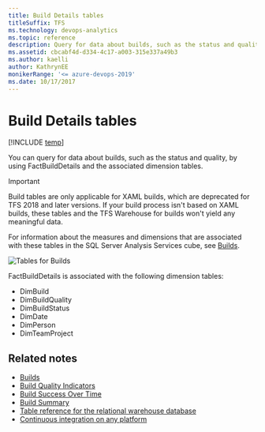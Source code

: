 ```yaml
---
title: Build Details tables
titleSuffix: TFS 
ms.technology: devops-analytics
ms.topic: reference
description: Query for data about builds, such as the status and quality.
ms.assetid: cbcabf4d-d334-4c17-a003-315e337a49b3
ms.author: kaelli
author: KathrynEE
monikerRange: '<= azure-devops-2019'
ms.date: 10/17/2017
---
```


# Build Details tables

[!INCLUDE [temp](../includes/tfs-report-platform-version.md)]

You can query for data about builds, such as the status and quality, by using FactBuildDetails and the associated dimension tables.

> [!IMPORTANT]  
> Build tables are only applicable for XAML builds, which are deprecated for TFS 2018 and later versions. If your build process isn't based on XAML builds, these tables and the TFS Warehouse for builds won't yield any meaningful data.

For information about the measures and dimensions that are associated with these tables in the SQL Server Analysis Services cube, see [Builds](perspective-build-analyze-report-build-details-coverage.md).

![Tables for Builds](media/teamproj_factbuilddetails.png "TeamProj_FactBuildDetails")

FactBuildDetails is associated with the following dimension tables:

* DimBuild
* DimBuildQuality
* DimBuildStatus
* DimDate
* DimPerson
* DimTeamProject

## Related notes

* [Builds](perspective-build-analyze-report-build-details-coverage.md)
* [Build Quality Indicators](build-quality-indicators-report.md)
* [Build Success Over Time](build-success-over-time-report.md)
* [Build Summary](build-summary-report.md)
* [Table reference for the relational warehouse database](table-reference-relational-warehouse-database.md)
* [Continuous integration on any platform](../../pipelines/overview.md)

